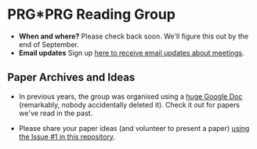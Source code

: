 # PRG*PRG Reading Group

- **When and where?** Please check back soon. We'll figure this out by the end of September.
- **Email updates** Sign up [here to receive email updates about meetings](https://forms.gle/ZBNJS5QdCa7CvAxV7).

## Paper Archives and Ideas

* In previous years, the group was organised using a [huge Google Doc](https://docs.google.com/document/d/1sz3G_62GRTERmxXcnczZqGLB1vT_W5dAUewKAMwpKT0/edit?usp=sharing) (remarkably, nobody accidentally deleted it). Check it out for papers we've read in the past.

* Please share your paper ideas (and volunteer to present a paper) [using the Issue #1 in this repository](https://github.com/prgprg-org/reading-group/issues/1).


